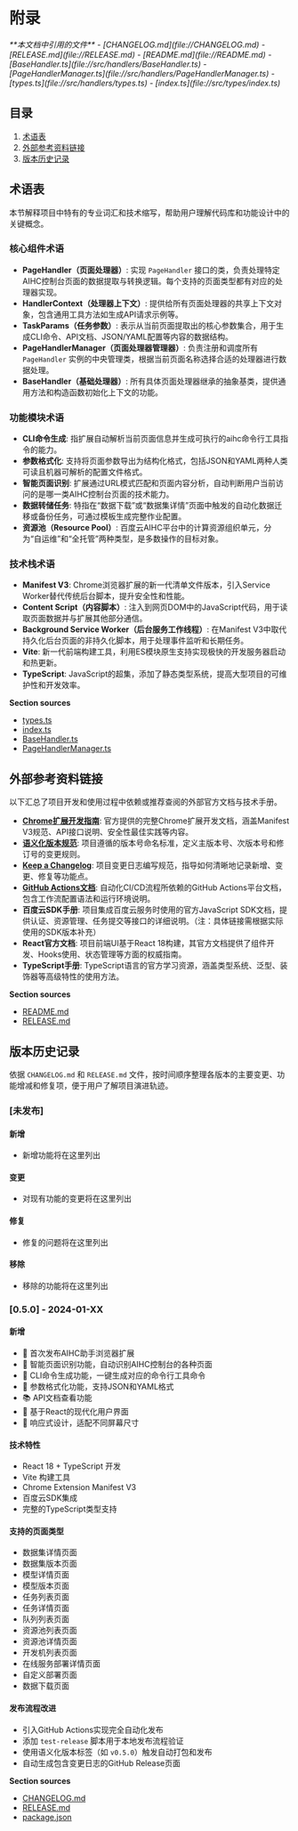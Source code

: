 # 附录

<cite>
**本文档中引用的文件**
- [CHANGELOG.md](file://CHANGELOG.md)
- [RELEASE.md](file://RELEASE.md)
- [README.md](file://README.md)
- [BaseHandler.ts](file://src/handlers/BaseHandler.ts)
- [PageHandlerManager.ts](file://src/handlers/PageHandlerManager.ts)
- [types.ts](file://src/handlers/types.ts)
- [index.ts](file://src/types/index.ts)
</cite>

## 目录
1. [术语表](#术语表)
2. [外部参考资料链接](#外部参考资料链接)
3. [版本历史记录](#版本历史记录)

## 术语表

本节解释项目中特有的专业词汇和技术缩写，帮助用户理解代码库和功能设计中的关键概念。

### 核心组件术语

- **PageHandler（页面处理器）**: 实现 `PageHandler` 接口的类，负责处理特定AIHC控制台页面的数据提取与转换逻辑。每个支持的页面类型都有对应的处理器实现。
- **HandlerContext（处理器上下文）**: 提供给所有页面处理器的共享上下文对象，包含通用工具方法如生成API请求示例等。
- **TaskParams（任务参数）**: 表示从当前页面提取出的核心参数集合，用于生成CLI命令、API文档、JSON/YAML配置等内容的数据结构。
- **PageHandlerManager（页面处理器管理器）**: 负责注册和调度所有 `PageHandler` 实例的中央管理类，根据当前页面名称选择合适的处理器进行数据处理。
- **BaseHandler（基础处理器）**: 所有具体页面处理器继承的抽象基类，提供通用方法和构造函数初始化上下文的功能。

### 功能模块术语

- **CLI命令生成**: 指扩展自动解析当前页面信息并生成可执行的aihc命令行工具指令的能力。
- **参数格式化**: 支持将页面参数导出为结构化格式，包括JSON和YAML两种人类可读且机器可解析的配置文件格式。
- **智能页面识别**: 扩展通过URL模式匹配和页面内容分析，自动判断用户当前访问的是哪一类AIHC控制台页面的技术能力。
- **数据转储任务**: 特指在“数据下载”或“数据集详情”页面中触发的自动化数据迁移或备份任务，可通过模板生成完整作业配置。
- **资源池（Resource Pool）**: 百度云AIHC平台中的计算资源组织单元，分为“自运维”和“全托管”两种类型，是多数操作的目标对象。

### 技术栈术语

- **Manifest V3**: Chrome浏览器扩展的新一代清单文件版本，引入Service Worker替代传统后台脚本，提升安全性和性能。
- **Content Script（内容脚本）**: 注入到网页DOM中的JavaScript代码，用于读取页面数据并与扩展其他部分通信。
- **Background Service Worker（后台服务工作线程）**: 在Manifest V3中取代持久化后台页面的非持久化脚本，用于处理事件监听和长期任务。
- **Vite**: 新一代前端构建工具，利用ES模块原生支持实现极快的开发服务器启动和热更新。
- **TypeScript**: JavaScript的超集，添加了静态类型系统，提高大型项目的可维护性和开发效率。

**Section sources**
- [types.ts](file://src/handlers/types.ts#L2-L18)
- [index.ts](file://src/types/index.ts#L12-L37)
- [BaseHandler.ts](file://src/handlers/BaseHandler.ts#L3-L36)
- [PageHandlerManager.ts](file://src/handlers/PageHandlerManager.ts#L21-L93)

## 外部参考资料链接

以下汇总了项目开发和使用过程中依赖或推荐查阅的外部官方文档与技术手册。

- **[Chrome扩展开发指南](https://developer.chrome.com/docs/extensions/)**: 官方提供的完整Chrome扩展开发文档，涵盖Manifest V3规范、API接口说明、安全性最佳实践等内容。
- **[语义化版本规范](https://semver.org/lang/zh-CN/)**: 项目遵循的版本号命名标准，定义主版本号、次版本号和修订号的变更规则。
- **[Keep a Changelog](https://keepachangelog.com/zh-CN/1.0.0/)**: 项目变更日志编写规范，指导如何清晰地记录新增、变更、修复等功能点。
- **[GitHub Actions文档](https://docs.github.com/cn/actions)**: 自动化CI/CD流程所依赖的GitHub Actions平台文档，包含工作流配置语法和运行环境说明。
- **百度云SDK手册**: 项目集成百度云服务时使用的官方JavaScript SDK文档，提供认证、资源管理、任务提交等接口的详细说明。（注：具体链接需根据实际使用的SDK版本补充）
- **React官方文档**: 项目前端UI基于React 18构建，其官方文档提供了组件开发、Hooks使用、状态管理等方面的权威指南。
- **TypeScript手册**: TypeScript语言的官方学习资源，涵盖类型系统、泛型、装饰器等高级特性的使用方法。

**Section sources**
- [README.md](file://README.md#L45-L50)
- [RELEASE.md](file://RELEASE.md#L180-L183)

## 版本历史记录

依据 `CHANGELOG.md` 和 `RELEASE.md` 文件，按时间顺序整理各版本的主要变更、功能增减和修复项，便于用户了解项目演进轨迹。

### [未发布]

#### 新增
- 新增功能将在这里列出

#### 变更
- 对现有功能的变更将在这里列出

#### 修复
- 修复的问题将在这里列出

#### 移除
- 移除的功能将在这里列出

### [0.5.0] - 2024-01-XX

#### 新增
- 🎉 首次发布AIHC助手浏览器扩展
- 🎯 智能页面识别功能，自动识别AIHC控制台的各种页面
- 🔧 CLI命令生成功能，一键生成对应的命令行工具命令
- 📄 参数格式化功能，支持JSON和YAML格式
- 📚 API文档查看功能
- 🎨 基于React的现代化用户界面
- 📱 响应式设计，适配不同屏幕尺寸

#### 技术特性
- React 18 + TypeScript 开发
- Vite 构建工具
- Chrome Extension Manifest V3
- 百度云SDK集成
- 完整的TypeScript类型支持

#### 支持的页面类型
- 数据集详情页面
- 数据集版本页面
- 模型详情页面
- 模型版本页面
- 任务列表页面
- 任务详情页面
- 队列列表页面
- 资源池列表页面
- 资源池详情页面
- 开发机列表页面
- 在线服务部署详情页面
- 自定义部署页面
- 数据下载页面

#### 发布流程改进
- 引入GitHub Actions实现完全自动化发布
- 添加 `test-release` 脚本用于本地发布流程验证
- 使用语义化版本标签（如 `v0.5.0`）触发自动打包和发布
- 自动生成包含变更日志的GitHub Release页面

**Section sources**
- [CHANGELOG.md](file://CHANGELOG.md#L7-L75)
- [RELEASE.md](file://RELEASE.md#L0-L191)
- [package.json](file://package.json)